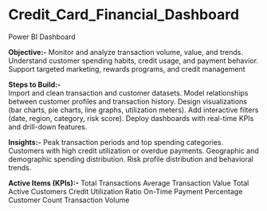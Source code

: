 # Credit_Card_Financial_Dashboard
Power BI Dashboard 

**Objective:-**
   Monitor and analyze transaction volume, value, and trends.
   Understand customer spending habits, credit usage, and payment behavior.
   Support targeted marketing, rewards programs, and credit management

**Steps to Build:-**  
  Import and clean transaction and customer datasets.
  Model relationships between customer profiles and transaction history.
  Design visualizations (bar charts, pie charts, line graphs, utilization meters).
  Add interactive filters (date, region, category, risk score).
  Deploy dashboards with real-time KPIs and drill-down features.
  
**Insights:-**
  Peak transaction periods and top spending categories.
  Customers with high credit utilization or overdue payments.
  Geographic and demographic spending distribution.
  Risk profile distribution and behavioral trends.
  
  **Active Items (KPIs):-**
     Total Transactions
     Average Transaction Value
     Total Active Customers
     Credit Utilization Ratio
     On-Time Payment Percentage
     Customer Count
     Transaction Volume
